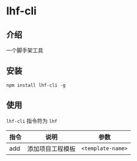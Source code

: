 # lhf-cli

## 介绍
一个脚手架工具

## 安装
```shell
npm install lhf-cli -g
```
## 使用
`lhf-cli` 指令符为 `lhf`

|  指令   | 说明  | 参数 |
|  ----  | ----  | ----  |
| add  | 添加项目工程模板 | `<template-name>` |
